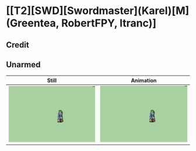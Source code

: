# [\[T2\]\[SWD\]\[Swordmaster\]\(Karel\)\[M\]\(Greentea, RobertFPY, ltranc\)]

## Credit


	
## Unarmed

| Still | Animation |
| :---: | :-------: |
| ![Unarmed still](./Unarmed_000.png) | ![Unarmed animation](./Unarmed.gif) |
